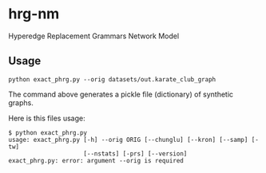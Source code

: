 # hrg-nm

Hyperedge Replacement Grammars Network Model

## Usage

`python exact_phrg.py --orig datasets/out.karate_club_graph`

The command above generates a pickle file (dictionary) of 
synthetic graphs.

Here is this files usage:
```
$ python exact_phrg.py
usage: exact_phrg.py [-h] --orig ORIG [--chunglu] [--kron] [--samp] [-tw]
                     [--nstats] [-prs] [--version]
exact_phrg.py: error: argument --orig is required
```

